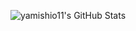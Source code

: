 <p align="center">
    <img src="https://streak-stats.demolab.com?user=yamishio11&theme=vue&hide_border=true" alt="yamishio11's GitHub Stats" />
</p>
